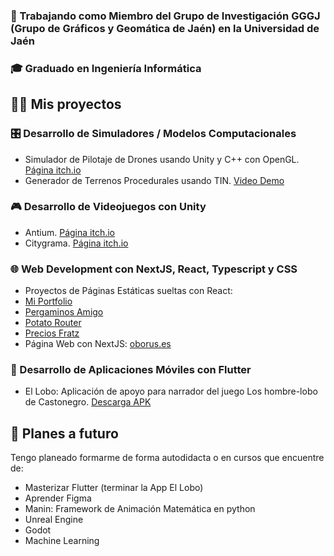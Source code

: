 ### 🚀 Trabajando como Miembro del Grupo de Investigación GGGJ (Grupo de Gráficos y Geomática de Jaén) en la Universidad de Jaén

### 🎓 Graduado en Ingeniería Informática 

## 👨‍💻 Mis proyectos

### 🎛️ Desarrollo de Simuladores / Modelos Computacionales
- Simulador de Pilotaje de Drones usando Unity y C++ con OpenGL. [Página itch.io](https://freyzerfault.itch.io/drone-sim)
- Generador de Terrenos Procedurales usando TIN. [Video Demo](https://www.youtube.com/watch?v=1Gj2X8e-a8g)

### 🎮 Desarrollo de Videojuegos con Unity
- Antium. [Página itch.io](https://freyzerfault.itch.io/antium)
- Citygrama. [Página itch.io](https://freyzerfault.itch.io/citygrama)


### 🌐 Web Development con NextJS, React, Typescript y CSS
- Proyectos de Páginas Estáticas sueltas con React:
- [Mi Portfolio](https://daviduvi.dev)
- [Pergaminos Amigo](https://pergaminos-amigo.onrender.com)
- [Potato Router](https://potato-router.onrender.com)
- [Precios Fratz](https://precios-fratz.onrender.com)
- Página Web con NextJS: [oborus.es](https://oborus.es)

### 📱 Desarrollo de Aplicaciones Móviles con Flutter
- El Lobo: Aplicación de apoyo para narrador del juego Los hombre-lobo de Castonegro. [Descarga APK](https://github.com/FreyzerFault/El-lobo/releases)


## 💭 Planes a futuro

Tengo planeado formarme de forma autodidacta o en cursos que encuentre de:
- Masterizar Flutter (terminar la App El Lobo)
- Aprender Figma
- Manin: Framework de Animación Matemática en python
- Unreal Engine
- Godot
- Machine Learning
